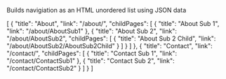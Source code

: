 Builds navigiation as an HTML unordered list using JSON data

 [
  {
    "title": "About",
    "link": "/about/",
    "childPages": [
      {
        "title": "About Sub 1",
        "link": "/about/AboutSub1"
      },
      {
        "title": "About Sub 2",
        "link": "/about/AboutSub2",
        "childPages": [
          {
            "title": "About Sub 2 Child",
            "link":  "/about/AboutSub2/AboutSub2Child"
          }
        ]
      }
    ]
  },
  {
		"title": "Contact",
		"link": "/contact/",
		"childPages": [
			{
				"title": "Contact Sub 1",
				"link": "/contact/ContactSub1"
			},
			{
				"title": "Contact Sub 2",
				"link": "/contact/ContactSub2"
			}
		]
	}
]
